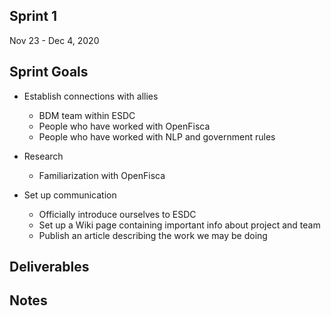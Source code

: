 ## Sprint 1

Nov 23 - Dec 4, 2020

## Sprint Goals
- Establish connections with allies
  - BDM team within ESDC
  - People who have worked with OpenFisca
  - People who have worked with NLP and government rules

- Research
  - Familiarization with OpenFisca

- Set up communication
  - Officially introduce ourselves to ESDC
  - Set up a Wiki page containing important info about project and team
  - Publish an article describing the work we may be doing

## Deliverables


## Notes
